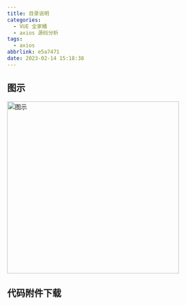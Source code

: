 ```yaml
---
title: 目录说明
categories:
  - VUE 全家桶
  - axios 源码分析
tags:
  - axios
abbrlink: e5a7471
date: 2023-02-14 15:18:38
---
```


## 图示
<img src="图示.jpg" width="400px" height="auto" class="lazy-load" title="图示"/>


## <a class="attachment" name="axios.zip">代码附件下载</a>